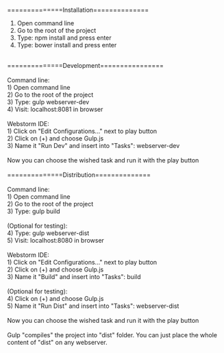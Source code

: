 ==============Installation==============<br />
1) Open command line<br />
2) Go to the root of the project<br />
3) Type: npm install and press enter<br />
4) Type: bower install and press enter<br />
<br />
==============Development================<br />
<br />
Command line:<br />
1) Open command line<br />
2) Go to the root of the project<br />
3) Type: gulp webserver-dev<br />
4) Visit: localhost:8081 in browser<br />
<br />
Webstorm IDE:<br />
1) Click on "Edit Configurations..." next to play button<br />
2) Click on (+) and choose Gulp.js<br />
3) Name it "Run Dev" and insert into "Tasks": webserver-dev<br />
<br />
Now you can choose the wished task and run it with the play button<br />
<br />
==============Distribution==============<br />
<br />
Command line:<br />
1) Open command line<br />
2) Go to the root of the project<br />
3) Type: gulp build<br />
<br />
(Optional for testing):<br />
4) Type: gulp webserver-dist<br />
5) Visit: localhost:8080 in browser<br />
<br />
Webstorm IDE:<br />
1) Click on "Edit Configurations..." next to play button<br />
2) Click on (+) and choose Gulp.js<br />
3) Name it "Build" and insert into "Tasks": build<br />
<br />
(Optional for testing):<br />
4) Click on (+) and choose Gulp.js<br />
5) Name it "Run Dist" and insert into "Tasks": webserver-dist<br />
<br />
Now you can choose the wished task and run it with the play button<br />
<br />
Gulp "compiles" the project into "dist" folder. You can just place the whole content of "dist" on any webserver.<br />